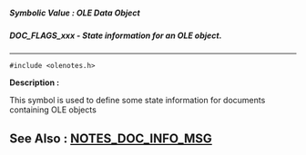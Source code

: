 ##### Symbolic Value : OLE Data Object
##### DOC_FLAGS_xxx - State information for an OLE object.
---
```
#include <olenotes.h>
```
**Description :**

This symbol is used to define some state information for documents containing 
OLE objects

**See Also :**
[NOTES_DOC_INFO_MSG](/domino-c-api-docs/reference/Data/NOTES_DOC_INFO_MSG)
---
